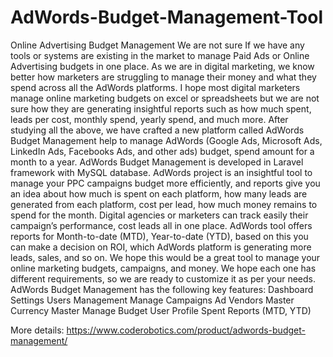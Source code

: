 # AdWords-Budget-Management-Tool
Online Advertising Budget Management  We are not sure If we have any tools or systems are existing in the market to manage Paid Ads or Online Advertising budgets in one place. As we are in digital marketing, we know better how marketers are struggling to manage their money and what they spend across all the AdWords platforms. I hope most digital marketers manage online marketing budgets on excel or spreadsheets but we are not sure how they are generating insightful reports such as how much spent, leads per cost, monthly spend, yearly spend, and much more. After studying all the above, we have crafted a new platform called AdWords Budget Management help to manage AdWords (Google Ads, Microsoft Ads, LinkedIn Ads, Facebooks Ads, and other ads) budget, spend amount for a month to a year.  AdWords Budget Management is developed in Laravel framework with MySQL database. AdWords project is an insightful tool to manage your PPC campaigns budget more efficiently, and reports give you an idea about how much is spent on each platform, how many leads are generated from each platform, cost per lead, how much money remains to spend for the month. Digital agencies or marketers can track easily their campaign’s performance, cost leads all in one place. AdWords tool offers reports for Month-to-date (MTD), Year-to-date (YTD), based on this you can make a decision on ROI, which AdWords platform is generating more leads, sales, and so on. We hope this would be a great tool to manage your online marketing budgets, campaigns, and money. We hope each one has different requirements, so we are ready to customize it as per your needs.  AdWords Budget Management has the following key features:  Dashboard Settings Users Management Manage Campaigns Ad Vendors Master Currency Master Manage Budget User Profile Spent Reports (MTD, YTD)

More details:
https://www.coderobotics.com/product/adwords-budget-management/
